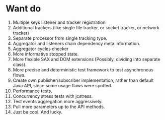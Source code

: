 # Want do
1. Multiple keys listener and tracker registration
2. Additional trackers (like single file tracker, or socket tracker, or network tracker)
3. Separate processor from single tracking type.  
4. Aggregator and listeners chain dependency meta information.
5. Aggregator cycles checker
6. More informative stopped state.
7. More flexible SAX and DOM extensions (Possibly, dividing into separate class).
8. More precise and deterministic test framework to test asynchronous flows.
9. Create own publisher/subscriber implementation, rather than default Java API, since
   some usage flaws were spotted.
10. Performance tests.
11. Concurrency stress tests with jcstress.
12. Test events aggregation more aggressively.
13. Pull more parameters up to the API methods.
14. Just be cool. And lucky.